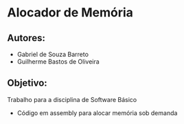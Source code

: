 # Alocador de Memória

## Autores:
- Gabriel de Souza Barreto
- Guilherme Bastos de Oliveira

## Objetivo:
Trabalho para a disciplina de Software Básico
- Código em assembly para alocar memória sob demanda

